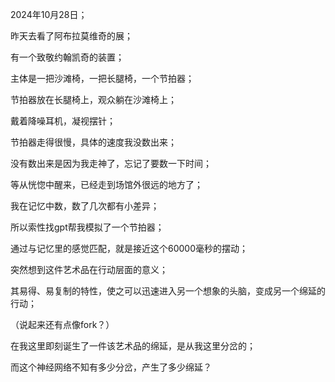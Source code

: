 2024年10月28日；

昨天去看了阿布拉莫维奇的展；

有一个致敬约翰凯奇的装置；

主体是一把沙滩椅，一把长腿椅，一个节拍器；

节拍器放在长腿椅上，观众躺在沙滩椅上；

戴着降噪耳机，凝视摆针；

节拍器走得很慢，具体的速度我没数出来；

没有数出来是因为我走神了，忘记了要数一下时间；

等从恍惚中醒来，已经走到场馆外很远的地方了；

我在记忆中数，数了几次都有小差异；

所以索性找gpt帮我模拟了一个节拍器；

通过与记忆里的感觉匹配，就是接近这个60000毫秒的摆动；

突然想到这件艺术品在行动层面的意义；

其易得、易复制的特性，使之可以迅速进入另一个想象的头脑，变成另一个绵延的行动；

（说起来还有点像fork？）

在我这里即刻诞生了一件该艺术品的绵延，是从我这里分岔的；

而这个神经网络不知有多少分岔，产生了多少绵延？

